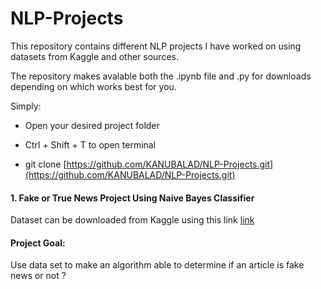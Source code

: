 # NLP-Projects

This repository contains different NLP projects I have worked on using datasets from Kaggle and other sources.

The repository makes avalable both the .ipynb file and .py for downloads depending on which works best for you.

Simply:

* Open your desired project folder

* Ctrl + Shift + T to open terminal

* git clone [https://github.com/KANUBALAD/NLP-Projects.git](https://github.com/KANUBALAD/NLP-Projects.git)


#### 1. Fake or True News Project Using Naive Bayes Classifier

Dataset can be downloaded from Kaggle using this link [link ](https://www.kaggle.com/clmentbisaillon/fake-and-real-news-dataset/code)


#### Project Goal: 

Use data set to make an algorithm able to determine if an article is fake news or not ?
